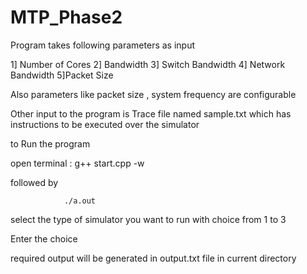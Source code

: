 # MTP_Phase2

Program takes following parameters as input

1] Number of Cores
2] Bandwidth
3] Switch Bandwidth
4] Network Bandwidth
5]Packet Size

Also parameters like packet size , system frequency are configurable

Other input to the program is Trace file named sample.txt which has instructions to be executed over the simulator

to Run the program

open terminal : g++ start.cpp -w
			
followed by
				
				./a.out

select the type of simulator you want to run 
with choice from 1 to 3

Enter the choice

required output will be generated in output.txt file in current directory
